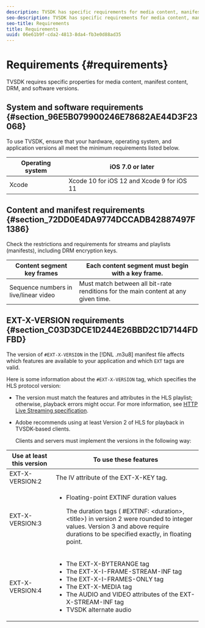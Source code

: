 ```yaml
---
description: TVSDK has specific requirements for media content, manifest content, DRM, and software versions.
seo-description: TVSDK has specific requirements for media content, manifest content, DRM, and software versions.
seo-title: Requirements
title: Requirements
uuid: 06e61b9f-cda2-4813-8da4-fb3e0d88ad35
---
```


# Requirements {#requirements}

TVSDK requires specific properties for media content, manifest content, DRM, and software versions.

## System and software requirements {#section_96E5B079900246E78682AE44D3F23068}

To use TVSDK, ensure that your hardware, operating system, and application versions all meet the minimum requirements listed below. 

|  Operating system  | iOS 7.0 or later  |
|---|---|
|  Xcode | Xcode 10 for iOS 12 and Xcode 9 for iOS 11  |

## Content and manifest requirements {#section_72DD0E4DA9774DCCADB42887497F1386}

Check the restrictions and requirements for streams and playlists (manifests), including DRM encryption keys. 

|  Content segment key frames | Each content segment must begin with a key frame.  |
|---|---|
|  Sequence numbers in live/linear video  | Must match between all bit-rate renditions for the main content at any given time.  |

## EXT-X-VERSION requirements {#section_C03D3DCE1D244E26BBD2C1D7144FDFBD}

The version of `#EXT-X-VERSION` in the [!DNL .m3u8] manifest file affects which features are available to your application and which `EXT` tags are valid.

Here is some information about the `#EXT-X-VERSION` tag, which specifies the HLS protocol version:

* The version must match the features and attributes in the HLS playlist; otherwise, playback errors might occur. For more information, see [HTTP Live Streaming specification](https://datatracker.ietf.org/doc/draft-pantos-http-live-streaming/?include_text=1). 
* Adobe recommends using at least Version 2 of HLS for playback in TVSDK-based clients.

  Clients and servers must implement the versions in the following way:  

<table frame="all" colsep="1" rowsep="1" id="table_62EB98EDD9DE49EC84CB1C7D59BC40E6"> 
 <thead> 
  <tr rowsep="1"> 
   <th colname="1" class="entry"> Use at least this version </th> 
   <th colname="2" class="entry"> To use these features </th> 
  </tr> 
 </thead>
 <tbody> 
  <tr rowsep="1"> 
   <td colname="1"> <span class="codeph"> EXT-X-VERSION:2 </span> </td> 
   <td colname="2"> The IV attribute of the <span class="codeph"> EXT-X-KEY </span> tag. </td> 
  </tr> 
  <tr rowsep="1"> 
   <td colname="1"> <span class="codeph"> EXT-X-VERSION:3 </span> </td> 
   <td colname="2"> 
    <ul id="ul_C9500D3F934848639C204BF248F139FF"> 
     <li id="li_535A7E3FABCB46FE872A7EA5DE2A1784">Floating-point <span class="codeph"> EXTINF </span> duration values <p>The duration tags ( <span class="codeph"> #EXTINF: </span>&lt;duration&gt;,&lt;title&gt;) in version 2 were rounded to integer values. Version 3 and above require durations to be specified exactly, in floating point. </p> </li> 
    </ul> </td> 
  </tr> 
  <tr rowsep="0"> 
   <td colname="1"> <span class="codeph"> EXT-X-VERSION:4 </span> </td> 
   <td colname="2"> 
    <ul id="ul_3355A6CBBE2141DDB92660BB4B604D70"> 
     <li id="li_5E73D41AF6DC4CEE88D6C029FFCFC350">The <span class="codeph"> EXT-X-BYTERANGE </span> tag </li> 
     <li id="li_BF5141F516F749E5890860D487EB5287">The <span class="codeph"> EXT-X-I-FRAME-STREAM-INF </span> tag </li> 
     <li id="li_E0D399A13812499B94107CDE62998EE9">The <span class="codeph"> EXT-X-I-FRAMES-ONLY </span> tag </li> 
     <li id="li_A7783AFF99854EFBBAECD2967E4CBF2B">The <span class="codeph"> EXT-X-MEDIA </span> tag </li> 
     <li id="li_15AE652F33C1454AA90DDC65E7D6C2FD">The <span class="codeph"> AUDIO </span> and <span class="codeph"> VIDEO </span> attributes of the <span class="codeph"> EXT-X-STREAM-INF </span> tag </li> 
     <li id="li_DB2A7847D5884F6E91FD9E78101FBCA5">TVSDK alternate audio </li> 
    </ul> </td> 
  </tr> 
 </tbody> 
</table>